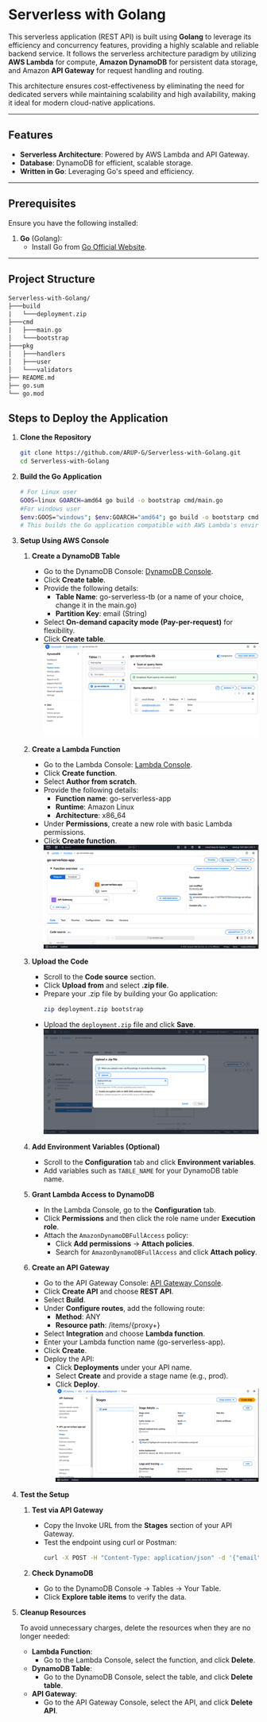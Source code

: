 # Serverless with Golang

This serverless application (REST API) is built using **Golang** to leverage its efficiency and concurrency features, providing a highly scalable and reliable backend service. It follows the serverless architecture paradigm by utilizing **AWS Lambda** for compute, **Amazon DynamoDB** for persistent data storage, and Amazon **API Gateway** for request handling and routing.

This architecture ensures cost-effectiveness by eliminating the need for dedicated servers while maintaining scalability and high availability, making it ideal for modern cloud-native applications.

---

## Features

- **Serverless Architecture**: Powered by AWS Lambda and API Gateway.
- **Database**: DynamoDB for efficient, scalable storage.
- **Written in Go**: Leveraging Go's speed and efficiency.

---

## Prerequisites

Ensure you have the following installed:

1. **Go** (Golang):
   - Install Go from [Go Official Website](https://golang.org/dl/).

---

## Project Structure

```plaintext
Serverless-with-Golang/
├───build
|   └───deployment.zip
├───cmd
|   ├───main.go
│   └───bootstrap
├───pkg
│   ├───handlers
│   ├───user
│   └───validators
├── README.md
├── go.sum
└── go.mod
```

## Steps to Deploy the Application

1. **Clone the Repository**
   ```bash
   git clone https://github.com/ARUP-G/Serverless-with-Golang.git
   cd Serverless-with-Golang
   ```

2. **Build the Go Application**
   ```bash
   # For Linux user
   GOOS=linux GOARCH=amd64 go build -o bootstrap cmd/main.go
   #For windows user
   $env:GOOS="windows"; $env:GOARCH="amd64"; go build -o bootstarp cmd/main.go
   # This builds the Go application compatible with AWS Lambda's environment.
   ```

3. **Setup Using AWS Console**

   1. **Create a DynamoDB Table**
      - Go to the DynamoDB Console: [DynamoDB Console](https://console.aws.amazon.com/dynamodb).
      - Click **Create table**.
      - Provide the following details:
        - **Table Name**: go-serverless-tb (or a name of your choice, change it in the main.go)
        - **Partition Key**: email (String)
      - Select **On-demand capacity mode (Pay-per-request)** for flexibility.
      - Click **Create table**.
      ![DBTAble](image/db.png)

   2. **Create a Lambda Function**
      - Go to the Lambda Console: [Lambda Console](https://console.aws.amazon.com/lambda).
      - Click **Create function**.
      - Select **Author from scratch**.
      - Provide the following details:
        - **Function name**: go-serverless-app
        - **Runtime**: Amazon Linux 
        - **Architecture**: x86_64
      - Under **Permissions**, create a new role with basic Lambda permissions.
      - Click **Create function**.
      ![Lamda func](image/lambda.png)

   3. **Upload the Code**
      - Scroll to the **Code source** section.
      - Click **Upload from** and select **.zip file**.
      - Prepare your .zip file by building your Go application:
        ```bash
        zip deployment.zip bootstrap
        ```
      - Upload the `deployment.zip` file and click **Save**.
      ![Deployment](image/zip.png)

   4. **Add Environment Variables (Optional)**
      - Scroll to the **Configuration** tab and click **Environment variables**.
      - Add variables such as `TABLE_NAME` for your DynamoDB table name.

   5. **Grant Lambda Access to DynamoDB**
      - In the Lambda Console, go to the **Configuration** tab.
      - Click **Permissions** and then click the role name under **Execution role**.
      - Attach the `AmazonDynamoDBFullAccess` policy:
        - Click **Add permissions** → **Attach policies**.
        - Search for `AmazonDynamoDBFullAccess` and click **Attach policy**.

   6. **Create an API Gateway**
      - Go to the API Gateway Console: [API Gateway Console](https://console.aws.amazon.com/apigateway).
      - Click **Create API** and choose **REST API**.
      - Select **Build**.
      - Under **Configure routes**, add the following route:
        - **Method**: ANY
        - **Resource path**: /items/{proxy+}
      - Select **Integration** and choose **Lambda function**.
      - Enter your Lambda function name (go-serverless-app).
      - Click **Create**.
      - Deploy the API:
        - Click **Deployments** under your API name.
        - Select **Create** and provide a stage name (e.g., prod).
        - Click **Deploy**.
      ![api-gateway](image/api-gate.png)

4. **Test the Setup**

   1. **Test via API Gateway**
      - Copy the Invoke URL from the **Stages** section of your API Gateway.
      - Test the endpoint using curl or Postman:
        ```bash
        curl -X POST -H "Content-Type: application/json" -d '{"email": "test@example.com","firstName": "Kernel", "lastName": "Dev"}' https://<API_ID>.execute-api.<REGION>.amazonaws.com/prod/items
        ```

   2. **Check DynamoDB**
      - Go to the DynamoDB Console → Tables → Your Table.
      - Click **Explore table items** to verify the data.

5. **Cleanup Resources**

   To avoid unnecessary charges, delete the resources when they are no longer needed:

   - **Lambda Function**:
     - Go to the Lambda Console, select the function, and click **Delete**.
   - **DynamoDB Table**:
     - Go to the DynamoDB Console, select the table, and click **Delete table**.
   - **API Gateway**:
     - Go to the API Gateway Console, select the API, and click **Delete API**.
